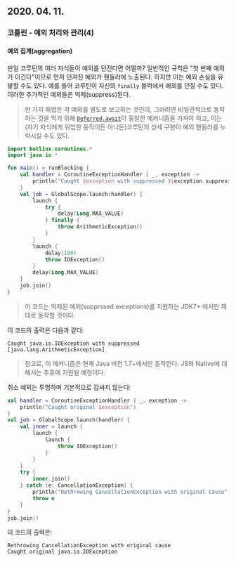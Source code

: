 ## 2020. 04. 11.

### 코틀린 - 예외 처리와 관리(4)

#### 예외 집계(aggregation)

만일 코루틴의 여러 자식들이 예외를 던진다면 어떨까? 일반적인 규칙은 "첫 번째 예외가 이긴다"이므로 먼저 던져진 예외가 핸들러에 노출된다. 하지만 이는 예외 손실을 유발할 수도 있다. 예를 들어 코루틴이 자신의 `finally` 블럭에서 예외를 던질 수도 있다. 이러한 추가적인 예외들은 억제(suppress)된다.

> 한 가지 해법은 각 예외를 별도로 보고하는 것인데, 그러려면 비일관적으로 동작하는 것을 막기 위해 [`Deferred.await`][kt-coroutine-deferred-await]이 동일한 메커니즘을 가져야 하고, 이는 (자기 자식에게 위임한 동작이든 아니든)코루틴의 상세 구현이 예외 핸들러를 누락시킬 수도 있다.

```kotlin
import kotlinx.coroutines.*
import java.io.*

fun main() = runBlocking {
    val handler = CoroutineExceptionHandler { _, exception ->
        println("Caught $exception with suppressed ${exception.suppressed.contentToString()}")
    }
    val job = GlobalScope.launch(handler) {
        launch {
            try {
                delay(Long.MAX_VALUE)
            } finally {
                throw ArithmeticException()
            }
        }
        launch {
            delay(100)
            throw IOException()
        }
        delay(Long.MAX_VALUE)
    }
    job.join()  
}
```

> 이 코드는 억제된 예외(supprssed exceptions)를 지원하는 JDK7+ 에서만 제대로 동작할 것이다.

이 코드의 출력은 다음과 같다:

```
Caught java.io.IOException with suppressed [java.lang.ArithmeticException]
```

> 참고로, 이 메커니즘은 현재 Java 버전 1.7+에서만 동작한다. JS와 Native에 대해서는 추후에 지원될 예정이다.

취소 예외는 투명하며 기본적으로 감싸지 않는다:

```kotlin
val handler = CoroutineExceptionHandler { _, exception ->
    println("Caught original $exception")
}
val job = GlobalScope.launch(handler) {
    val inner = launch {
        launch {
            launch {
                throw IOException()
            }
        }
    }
    try {
        inner.join()
    } catch (e: CancellationException) {
        println("Rethrowing CancellationException with original cause")
        throw e
    }
}
job.join()
```

이 코드의 출력은:

```
Rethrowing CancellationException with original cause
Caught original java.io.IOException
```



[kt-coroutine-deferred-await]: https://kotlin.github.io/kotlinx.coroutines/kotlinx-coroutines-core/kotlinx.coroutines/-deferred/await.html